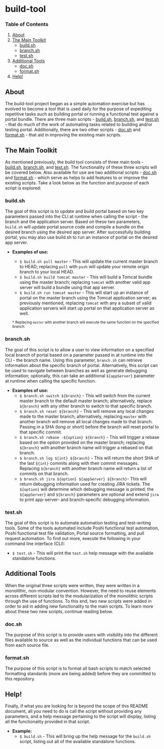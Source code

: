 # build-tool

### Table of Contents
1. [About](#about)
2. [The Main Toolkit](#the-main-toolkit)
	- [build.sh](#buildsh)
	- [branch.sh](#branchsh)
	- [test.sh](#testsh)
3. [Additional Tools](#additional-tools)
	- [doc.sh](#docsh)
	- [format.sh](#formatsh)
3. [Help!](#help)

## About

The build-tool project began as a simple automation exercise but has evolved to become a tool that is used daily for the purpose of expediting repetitive tasks such as building portal or running a functional test against a portal bundle. There are three main scripts - [build.sh](#buildsh), [branch.sh](#branchsh), and [test.sh](#testsh) - that do much of the work of automating tasks related to building and/or testing portal. Additionally, there are two other scripts - [doc.sh](#docsh) and [format.sh](#formatsh) - that aid in improving the existing main scripts.

## The Main Toolkit

As mentioned previously, the build tool consists of three main tools - [build.sh](#buildsh), [branch.sh](#branchsh), and [test.sh](#testsh). The functionality of these three scripts will be covered below. Also available for use are two additional scripts - [doc.sh](#docsh) and [format.sh](#formatsh) - which serve as helps to add features to or improve the existing scripts. Take a look below as the function and purpose of each script is explored:

### build.sh

The goal of this script is to update and build portal based on two key parameters passed into the CLI at runtime when calling the script - the branch and the application server. Based on these two parameters, `build.sh` will update portal source code and compile a bundle on the desired branch using the desired app server. After successfully building portal, you may also use build.sh to run an instance of portal on the desired app server.

- **Examples of use:**
	- `$ build.sh pull master` - This will update the current master branch to HEAD; replacing `pull` with `push` will update your remote origin branch to your local HEAD.
	- `$ build.sh build tomcat master` - This will build a Tomcat bundle using the master branch; replacing `tomcat` with another valid app server will build a bundle using that app server.
	- `$ build.sh run tomcat master` - This will start up an instance of portal on the master branch using the Tomcat application server; as previously mentioned, replacing `tomcat` with any a subset of valid application servers will start up portal on that application server as well.

	<sup>\* Replacing <code>master</code> with another branch will execute the same function on the specified branch.</sup>

### branch.sh

The goal of this script is to allow a user to view information on a specified local branch of portal based on a parameter passed in at runtime into the CLI - the branch name. Using this parameter, `branch.sh` can retrieve information about the specific branch of portal. Alternatively, this script can be used to navigate between branches as well as generate debugging information; optionally, this can take an additional `${appServer}` parameter at runtime when calling the specific function.

- **Examples of use:**
	- `$ branch.sh switch ${branch}` - This will switch from the current master branch to the default master branch; alternatively, replace `${branch}` with any other branch to switch to that specific branch.
	- `$ branch.sh reset ${branch}` - This will remove any local changes made to the master branch; alternatively, replacing `master` with another branch will remove all local changes made to that branch. Passing in a SHA (long or short) before the branch will reset portal to that specific commit.
	- `$ branch.sh rebase -${option} ${branch}` - This will trigger a rebase based on the option provided on the master branch; replacing `${branch}` with another branch name will trigger a rebased on that branch.
	- `$ branch.sh log ${int} ${branch}` - This will return the short SHA of the last `${int}` commits along with their commit messages. Replacing `${branch}` with another branch name will return a list of commits on that branch.
	- `$ branch.sh jira ${option} ${appServer} ${branch}`- This will return debugging information used for creating JIRA tickets. The `${option}` will determine which debugging message is printed; the `${appServer}` and `${branch}` parameters are optional and extend `jira` to print app-server- and branch-specific debugging information.

### test.sh

The goal of this script is to automate automation testing and test-writing tools. Some of the tools automated include Poshi functional test automation, Poshi functional test file validation, Portal source formatting, and pull request automation. To find out more, execute the following in your command line interface (CLI):
- `$ test.sh` - This will print the `test.sh` help message with the available standalone functions.

## Additional Tools

When the original three scripts were written, they were written in a monolithic, non-modular convention. However, the need to reuse elements across different scripts led to the modularization of the monolithic scripts through the use of functions. To this end, two new scripts were added in order to aid in adding new functionality to the main scripts. To learn more about these two new scripts, continue reading below.

### doc.sh

The purpose of this script is to provide users with visibility into the different files available to source as well as the individual functions that can be used from each source file.

### format.sh

The purpose of this script is to format all bash scripts to match selected formatting standards (more are being added) before they are committed to this repository.

## Help!

Finally, if what you are looking for is beyond the scope of this README document, all you need to do is call the script without providing any parameters, and a help message pertaining to the script will display, listing all the functionality provided in that script.

- **Example:**
	- `$ build.sh` - This will bring up the help message for the `build.sh` script, listing out all of the available standalone functions.